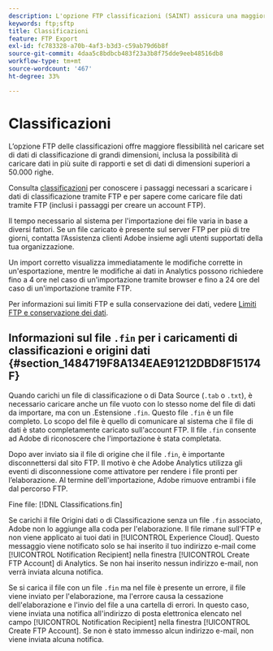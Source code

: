 ```yaml
---
description: L'opzione FTP classificazioni (SAINT) assicura una maggior flessibilità nel caricamento di grandi set di dati e consente inoltre di caricare i dati in più suite di report e di caricare set di dati con più di 50.000 righe.
keywords: ftp;sftp
title: Classificazioni
feature: FTP Export
exl-id: fc783328-a70b-4af3-b3d3-c59ab79d6b8f
source-git-commit: 4daa5c8bdbcb483f23a3b8f75dde9eeb48516db8
workflow-type: tm+mt
source-wordcount: '467'
ht-degree: 33%

---
```


# Classificazioni

L’opzione FTP delle classificazioni offre maggiore flessibilità nel caricare set di dati di classificazione di grandi dimensioni, inclusa la possibilità di caricare dati in più suite di rapporti e set di dati di dimensioni superiori a 50.000 righe.

Consulta [classificazioni](https://experienceleague.adobe.com/docs/analytics/components/classifications/classifications-importer/c-working-with-saint.html?lang=it) per conoscere i passaggi necessari a scaricare i dati di classificazione tramite FTP e per sapere come caricare file dati tramite FTP (inclusi i passaggi per creare un account FTP).

Il tempo necessario al sistema per l&#39;importazione dei file varia in base a diversi fattori. Se un file caricato è presente sul server FTP per più di tre giorni, contatta l’Assistenza clienti Adobe insieme agli utenti supportati della tua organizzazione.

Un import corretto visualizza immediatamente le modifiche corrette in un&#39;esportazione, mentre le modifiche ai dati in Analytics possono richiedere fino a 4 ore nel caso di un&#39;importazione tramite browser e fino a 24 ore del caso di un&#39;importazione tramite FTP.

Per informazioni sui limiti FTP e sulla conservazione dei dati, vedere [Limiti FTP e conservazione dei dati](/help/export/ftp-and-sftp/ftp-limits.md).

## Informazioni sul file `.fin` per i caricamenti di classificazioni e origini dati {#section_1484719F8A134EAE91212DBD8F15174F}

Quando carichi un file di classificazione o di Data Source (`.tab` o `.txt`), è necessario caricare anche un file vuoto con lo stesso nome del file di dati da importare, ma con un .Estensione `.fin`. Questo file `.fin` è un file completo. Lo scopo del file è quello di comunicare al sistema che il file di dati è stato completamente caricato sull&#39;account FTP. Il file `.fin` consente ad Adobe di riconoscere che l&#39;importazione è stata completata.

Dopo aver inviato sia il file di origine che il file `.fin`, è importante disconnettersi dal sito FTP. Il motivo è che Adobe Analytics utilizza gli eventi di disconnessione come attivatore per rendere i file pronti per l’elaborazione. Al termine dell&#39;importazione, Adobe rimuove entrambi i file dal percorso FTP.

Fine file: [!DNL Classifications.fin]

Se carichi il file Origini dati o di Classificazione senza un file `.fin` associato, Adobe non lo aggiunge alla coda per l&#39;elaborazione. Il file rimane sull&#39;FTP e non viene applicato ai tuoi dati in [!UICONTROL Experience Cloud]. Questo messaggio viene notificato solo se hai inserito il tuo indirizzo e-mail come [!UICONTROL Notification Recipient] nella finestra [!UICONTROL Create FTP Account] di Analytics. Se non hai inserito nessun indirizzo e-mail, non verrà inviata alcuna notifica.

Se si carica il file con un file `.fin` ma nel file è presente un errore, il file viene inviato per l&#39;elaborazione, ma l&#39;errore causa la cessazione dell&#39;elaborazione e l&#39;invio del file a una cartella di errori. In questo caso, viene inviata una notifica all&#39;indirizzo di posta elettronica elencato nel campo [!UICONTROL Notification Recipient] nella finestra [!UICONTROL Create FTP Account]. Se non è stato immesso alcun indirizzo e-mail, non viene inviata alcuna notifica.
